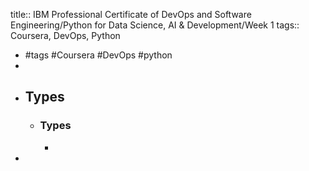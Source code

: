 title:: IBM Professional Certificate of DevOps and Software Engineering/Python for Data Science, AI & Development/Week 1
tags:: Coursera, DevOps, Python

- #tags #Coursera #DevOps #python
-
- ## Types
	- ### Types
		-
-